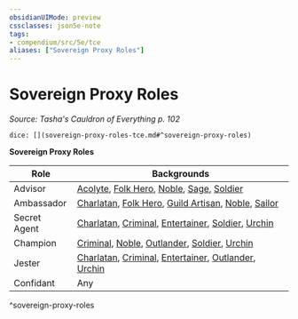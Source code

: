 ```yaml
---
obsidianUIMode: preview
cssclasses: json5e-note
tags:
- compendium/src/5e/tce
aliases: ["Sovereign Proxy Roles"]
---
```

# Sovereign Proxy Roles
*Source: Tasha's Cauldron of Everything p. 102* 

`dice: [](sovereign-proxy-roles-tce.md#^sovereign-proxy-roles)`

**Sovereign Proxy Roles**

| Role | Backgrounds |
|------|-------------|
| Advisor | [Acolyte](/compendium/backgrounds/acolyte.md), [Folk Hero](/compendium/backgrounds/folk-hero.md), [Noble](/compendium/backgrounds/noble.md), [Sage](/compendium/backgrounds/sage.md), [Soldier](/compendium/backgrounds/soldier.md) |
| Ambassador | [Charlatan](/compendium/backgrounds/charlatan.md), [Folk Hero](/compendium/backgrounds/folk-hero.md), [Guild Artisan](/compendium/backgrounds/guild-artisan.md), [Noble](/compendium/backgrounds/noble.md), [Sailor](/compendium/backgrounds/sailor.md) |
| Secret Agent | [Charlatan](/compendium/backgrounds/charlatan.md), [Criminal](/compendium/backgrounds/criminal.md), [Entertainer](/compendium/backgrounds/entertainer.md), [Soldier](/compendium/backgrounds/soldier.md), [Urchin](/compendium/backgrounds/urchin.md) |
| Champion | [Criminal](/compendium/backgrounds/criminal.md), [Noble](/compendium/backgrounds/noble.md), [Outlander](/compendium/backgrounds/outlander.md), [Soldier](/compendium/backgrounds/soldier.md), [Urchin](/compendium/backgrounds/urchin.md) |
| Jester | [Charlatan](/compendium/backgrounds/charlatan.md), [Criminal](/compendium/backgrounds/criminal.md), [Entertainer](/compendium/backgrounds/entertainer.md), [Outlander](/compendium/backgrounds/outlander.md), [Urchin](/compendium/backgrounds/urchin.md) |
| Confidant | Any |
^sovereign-proxy-roles